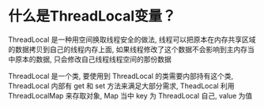 
# 什么是ThreadLocal变量？

ThreadLocal 是一种用空间换取线程安全的做法, 线程可以把原本在内存共享区域的数据拷贝到自己的线程内存上面, 如果线程修改了这个数据不会影响到主内存当中原本的数据, 只会修改自己线程线程空间的那份数据

ThreadLocal 是一个类, 要使用到 ThreadLocal 的类需要内部持有这个类, ThreadLocal 内部有 get 和 set 方法来满足大部分需求, TheadLocal 利用 ThreadLocalMap 来存取对象, Map 当中 key 为 ThreadLocal 自己, value 为值
